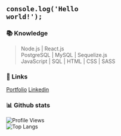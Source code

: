 ## <code>console.log('Hello world!');</code>

### 📚 Knowledge

> Node.js | React.js <br/>
> PostgreSQL | MySQL | Sequelize.js <br/>
> JavaScript | SQL | HTML | CSS | SASS

### 🔗 Links

[Portfolio](https://phbrg.vercel.app)
[Linkedin](https://www.linkedin.com/in/pedro-henrique-b-bergamin/)

### 📊 Github stats

![Profile Views](https://camo.githubusercontent.com/7741bf899b3b0071232e50356366fa992549ee4571e81ac0a8b3bcfd86dc7901/68747470733a2f2f6b6f6d617265762e636f6d2f67687076632f3f757365726e616d653d7068706564726f3036266c6162656c3d50726f66696c65253230766965777326636f6c6f723d306537356236267374796c653d666c6174)
<br/>
![Top Langs](https://github-readme-stats.vercel.app/api/top-langs/?username=phbrg&layout=compact&theme=dark&hide_border=true&include_all_commits=true&count_private=true&text_color=fff&icon_color=fff&title_color=fff&bg_color=0d1117&show_icons=true")
